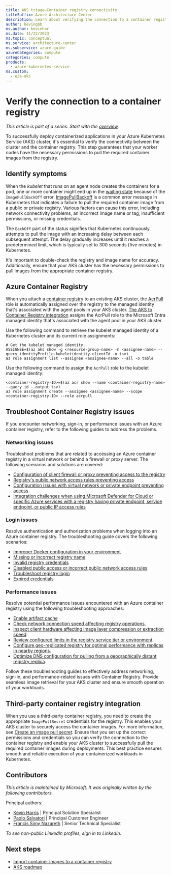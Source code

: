 ```yaml
---
title: AKS triage—Container registry connectivity
titleSuffix: Azure Architecture Center
description: Learn about verifying the connection to a container registry. This step is part of the triage practice for Azure Kubernetes Service (AKS) clusters.
author: kevingbb
ms.author: kevinhar
ms.date: 11/22/2023
ms.topic: conceptual
ms.service: architecture-center
ms.subservice: azure-guide
azureCategories: compute
categories: compute
products:
  - azure-kubernetes-service
ms.custom:
  - e2e-aks
---
```


# Verify the connection to a container registry

_This article is part of a series. Start with the [overview](aks-triage-practices.md)._

To successfully deploy containerized applications in your Azure Kubernetes Service (AKS) cluster, it's essential to verify the connectivity between the cluster and the container registry. This step guarantees that your worker nodes have the necessary permissions to pull the required container images from the registry.

## Identify symptoms

When the _kubelet_ that runs on an agent node creates the containers for a pod, one or more container might end up in the [waiting state](https://kubernetes.io/docs/concepts/workloads/pods/pod-lifecycle/#container-state-waiting) because of the `ImagePullBackOff` error. [ImagePullBackoff](https://kubernetes.io/docs/concepts/containers/images/#imagepullbackoff) is a common error message in Kubernetes that indicates a failure to pull the required container image from a public or private registry. Various factors can cause this error, including network connectivity problems, an incorrect image name or tag, insufficient permissions, or missing credentials.

The `BackOff` part of the status signifies that Kubernetes continuously attempts to pull the image with an increasing delay between each subsequent attempt. The delay gradually increases until it reaches a predetermined limit, which is typically set to 300 seconds (five minutes) in Kubernetes.

It's important to double-check the registry and image name for accuracy. Additionally, ensure that your AKS cluster has the necessary permissions to pull images from the appropriate container registry.

## Azure Container Registry

When you attach a [container registry](/azure/container-registry/container-registry-intro) to an existing AKS cluster, the [AcrPull](/azure/container-registry/container-registry-roles) role is automatically assigned over the registry to the managed identity that's associated with the agent pools in your AKS cluster. [The AKS to Container Registry integration](/azure/aks/cluster-container-registry-integration) assigns the AcrPull role to the Microsoft Entra managed identity that's associated with the agent pool in your AKS cluster.

Use the following command to retrieve the kubelet managed identity of a Kubernetes cluster and its current role assignments:

```azurecli-interactive
# Get the kubelet managed identity.
ASSIGNEE=$(az aks show -g <resource-group-name> -n <assignee-name> --query identityProfile.kubeletidentity.clientId -o tsv)
az role assignment list --assignee <assignee-name> --all -o table
```

Use the following command to assign the `AcrPull` role to the kubelet managed identity:

```azurecli-interactive
<container-registry-ID>=$(az acr show --name <container-registry-name> --query id --output tsv)
az role assignment create --assignee <assignee-name> --scope <container-registry-ID> --role acrpull
```

## Troubleshoot Container Registry issues

If you encounter networking, sign-in, or performance issues with an Azure container registry, refer to the following guides to address the problems.

### Networking issues

Troubleshoot problems that are related to accessing an Azure container registry in a virtual network or behind a firewall or proxy server. The following scenarios and solutions are covered:

- [Configuration of client firewall or proxy preventing access to the registry](/azure/container-registry/container-registry-troubleshoot-access#configure-client-firewall-access)
- [Registry's public network access rules preventing access](/azure/container-registry/container-registry-troubleshoot-access#configure-public-access-to-registry)
- [Configuration issues with virtual network or private endpoint preventing access](/azure/container-registry/container-registry-troubleshoot-access#configure-vnet-access)
- [Integration challenges when using Microsoft Defender for Cloud or specific Azure services with a registry having private endpoint, service endpoint, or public IP access rules](/azure/container-registry/container-registry-troubleshoot-access#configure-service-access)

### Login issues

Resolve authentication and authorization problems when logging into an Azure container registry. The troubleshooting guide covers the following scenarios:

- [Improper Docker configuration in your environment](/azure/container-registry/container-registry-troubleshoot-login#check-docker-configuration)
- [Missing or incorrect registry name](/azure/container-registry/container-registry-troubleshoot-login#specify-correct-registry-name)
- [Invalid registry credentials](/azure/container-registry/container-registry-troubleshoot-login#confirm-credentials-to-access-registry)
- [Disabled public access or incorrect public network access rules](/azure/container-registry/container-registry-troubleshoot-access#configure-public-access-to-registry)
- [Troubleshoot registry login](/azure/container-registry/container-registry-troubleshoot-login)
- [Expired credentials](/azure/container-registry/container-registry-troubleshoot-login#check-that-credentials-arent-expired)

### Performance issues

Resolve potential performance issues encountered with an Azure container registry using the following troubleshooting approaches:

- [Enable artifact cache](/azure/container-registry/tutorial-artifact-cache)
- [Check network connection speed affecting registry operations](/azure/container-registry/container-registry-troubleshoot-performance#check-expected-network-speed).
- [Inspect client hardware affecting image layer compression or extraction speed](/azure/container-registry/container-registry-troubleshoot-performance#check-client-hardware).
- [Review configured limits in the registry service tier or environment](/azure/container-registry/container-registry-troubleshoot-performance#review-configured-limits).
- [Configure geo-replicated registry for optimal performance with replicas in nearby regions](/azure/container-registry/container-registry-troubleshoot-performance#configure-geo-replicated-registry).
- [Optimize DNS configuration for pulling from a geographically distant registry replica](/azure/container-registry/container-registry-troubleshoot-performance#configure-dns-for-geo-replicated-registry).

Follow these troubleshooting guides to effectively address networking, sign-in, and performance-related issues with Container Registry. Provide seamless image retrieval for your AKS cluster and ensure smooth operation of your workloads.

## Third-party container registry integration

When you use a third-party container registry, you need to create the appropriate `ImagePullSecret` credentials for the registry. This enables your AKS cluster to securely access the container images. For more information, see [Create an image pull secret](/azure/container-registry/container-registry-auth-kubernetes#create-an-image-pull-secret). Ensure that you set up the correct permissions and credentials so you can verify the connection to the container registry and enable your AKS cluster to successfully pull the required container images during deployments. This best practice ensures smooth and reliable execution of your containerized workloads in Kubernetes.

## Contributors

*This article is maintained by Microsoft. It was originally written by the following contributors.*

Principal authors:

- [Kevin Harris](https://www.linkedin.com/in/kevbhar) | Principal Solution Specialist
- [Paolo Salvatori](https://www.linkedin.com/in/paolo-salvatori) | Principal Customer Engineer
- [Francis Simy Nazareth](https://www.linkedin.com/in/francis-simy-nazereth-971440a) | Senior Technical Specialist

*To see non-public LinkedIn profiles, sign in to LinkedIn.*

## Next steps

- [Import container images to a container registry](/azure/container-registry/container-registry-import-images)
- [AKS roadmap](https://aka.ms/aks/roadmap)
  